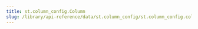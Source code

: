 ```yaml
---
title: st.column_config.Column
slug: /library/api-reference/data/st.column_config/st.column_config.column
---
```


<Autofunction function="streamlit.column_config.Column" />
